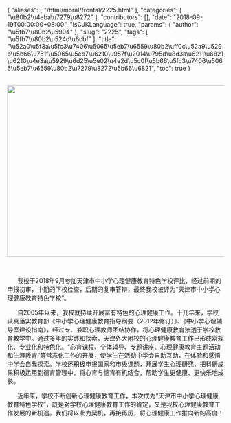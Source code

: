 {
    "aliases": [
        "/html/moral/frontal/2225.html"
    ],
    "categories": [
        "\u80b2\u4eba\u7279\u8272"
    ],
    "contributors": [],
    "date": "2018-09-19T00:00:00+08:00",
    "isCJKLanguage": true,
    "params": {
        "author": "\u5fb7\u80b2\u5904"
    },
    "slug": "2225",
    "tags": [
        "\u5fb7\u80b2\u524d\u6cbf"
    ],
    "title": "\u52a0\u5f3a\u5fc3\u7406\u5065\u5eb7\u6559\u80b2\uff0c\u52a9\u529b\u5b66\u751f\u5065\u5eb7\u6210\u957f\u2014\u795d\u8d3a\u6211\u6821\u6210\u4e3a\u5929\u6d25\u5e02\u4e2d\u5c0f\u5b66\u5fc3\u7406\u5065\u5eb7\u6559\u80b2\u7279\u8272\u5b66\u6821",
    "toc": true
}

    
<img
    src="https://cdn.tfls.online/mirror/full/fbba30fe061dd4ad86652fcf339d087803b4dd94.jpg"
    style="display:block;margin-left:auto;margin-right:auto;"
    decoding="async"
    fetchpriority="auto"
    loading="lazy"
    height="400"
    width="600"
/>




     






      我校于2018年9月参加天津市中小学心理健康教育特色学校评比，经过前期的申报初审，中期的下校检查，后期的复审答辩，最终我校被评为“天津市中小学心理健康教育特色学校”。  









      自2005年以来，我校就持续开展富有特色的心理健康工作。十几年来，学校认真落实教育部《中小学心理健康教育指导纲要（2012年修订）》、《中小学心理辅导室建设指南》，经过专、兼职心理教师团结协作，将心理健康教育渗透于学校教育教学中。通过多年的实践和探索，天津外大附校的心理健康教育工作已形成常规化、专业化和特色化。“心育课程、个体辅导、专题讲座、心理健康教育主题活动和生涯教育”等常态化工作的开展，使学生在活动中学会自助互助，在体验和感悟中学会自我探索。学校还积极申报国家和市级课题，开展学生心理研究，把科研成果积极运用到德育管理中，将心育与德育有机结合，帮助学生更健康、更快乐地成长。




      近年来，学校不断创新心理健康教育工作，本次成为“天津市中小学心理健康教育特色学校”，既是对学校心理健康教育工作的肯定，又是我校心理健康教育工作发展的新机遇。我们将以此为契机，再接再厉，将心理健康工作推向新的高度！





  



